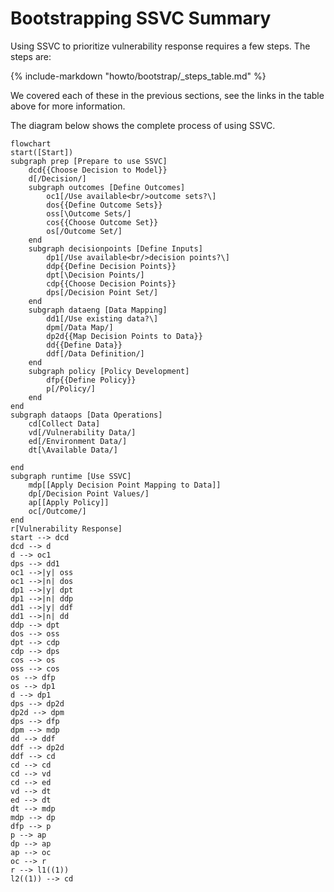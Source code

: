 # Bootstrapping SSVC Summary

Using SSVC to prioritize vulnerability response requires a few steps. The steps are:

{% include-markdown "howto/bootstrap/_steps_table.md" %}

We covered each of these in the previous sections, see the links in the table above for more information.

The diagram below shows the complete process of using SSVC.


```mermaid
flowchart
start([Start])
subgraph prep [Prepare to use SSVC]
	dcd{{Choose Decision to Model}}
	d[/Decision/]
	subgraph outcomes [Define Outcomes]
		oc1[/Use available<br/>outcome sets?\]
		dos{{Define Outcome Sets}}
		oss[\Outcome Sets/]
		cos{{Choose Outcome Set}}
		os[/Outcome Set/]
	end
	subgraph decisionpoints [Define Inputs]
		dp1[/Use available<br/>decision points?\]
		ddp{{Define Decision Points}}
		dpt[\Decision Points/]
		cdp{{Choose Decision Points}}
		dps[/Decision Point Set/]
	end
	subgraph dataeng [Data Mapping]
		dd1[/Use existing data?\]
		dpm[/Data Map/]
		dp2d{{Map Decision Points to Data}}
		dd{{Define Data}}
		ddf[/Data Definition/]
	end
	subgraph policy [Policy Development]
		dfp{{Define Policy}}
		p[/Policy/]
	end
end
subgraph dataops [Data Operations]
	cd[Collect Data]
	vd[/Vulnerability Data/]
	ed[/Environment Data/]
    dt[\Available Data/]

end
subgraph runtime [Use SSVC]
	mdp[[Apply Decision Point Mapping to Data]]
	dp[/Decision Point Values/]
	ap[[Apply Policy]]
	oc[/Outcome/]
end
r[Vulnerability Response]
start --> dcd
dcd --> d
d --> oc1
dps --> dd1
oc1 -->|y| oss
oc1 -->|n| dos
dp1 -->|y| dpt
dp1 -->|n| ddp
dd1 -->|y| ddf
dd1 -->|n| dd
ddp --> dpt
dos --> oss
dpt --> cdp
cdp --> dps
cos --> os
oss --> cos
os --> dfp
os --> dp1
d --> dp1
dps --> dp2d
dp2d --> dpm
dps --> dfp
dpm --> mdp
dd --> ddf
ddf --> dp2d
ddf --> cd
cd --> cd
cd --> vd
cd --> ed
vd --> dt
ed --> dt
dt --> mdp
mdp --> dp
dfp --> p
p --> ap
dp --> ap
ap --> oc
oc --> r
r --> l1((1))
l2((1)) --> cd
```

